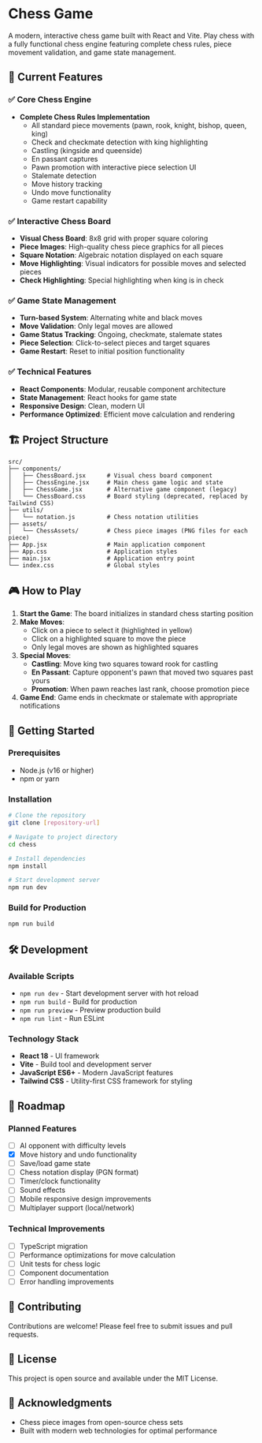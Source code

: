 # Chess Game

A modern, interactive chess game built with React and Vite. Play chess with a fully functional chess engine featuring complete chess rules, piece movement validation, and game state management.

## 🎯 Current Features

### ✅ Core Chess Engine
- **Complete Chess Rules Implementation**
  - All standard piece movements (pawn, rook, knight, bishop, queen, king)
  - Check and checkmate detection with king highlighting
  - Castling (kingside and queenside)
  - En passant captures
  - Pawn promotion with interactive piece selection UI
  - Stalemate detection
  - Move history tracking
  - Undo move functionality
  - Game restart capability

### ✅ Interactive Chess Board
- **Visual Chess Board**: 8x8 grid with proper square coloring
- **Piece Images**: High-quality chess piece graphics for all pieces
- **Square Notation**: Algebraic notation displayed on each square
- **Move Highlighting**: Visual indicators for possible moves and selected pieces
- **Check Highlighting**: Special highlighting when king is in check

### ✅ Game State Management
- **Turn-based System**: Alternating white and black moves
- **Move Validation**: Only legal moves are allowed
- **Game Status Tracking**: Ongoing, checkmate, stalemate states
- **Piece Selection**: Click-to-select pieces and target squares
- **Game Restart**: Reset to initial position functionality

### ✅ Technical Features
- **React Components**: Modular, reusable component architecture
- **State Management**: React hooks for game state
- **Responsive Design**: Clean, modern UI
- **Performance Optimized**: Efficient move calculation and rendering

## 🏗️ Project Structure

```
src/
├── components/
│   ├── ChessBoard.jsx      # Visual chess board component
│   ├── ChessEngine.jsx     # Main chess game logic and state
│   ├── ChessGame.jsx       # Alternative game component (legacy)
│   └── ChessBoard.css      # Board styling (deprecated, replaced by Tailwind CSS)
├── utils/
│   └── notation.js         # Chess notation utilities
├── assets/
│   └── ChessAssets/        # Chess piece images (PNG files for each piece)
├── App.jsx                 # Main application component
├── App.css                 # Application styles
├── main.jsx                # Application entry point
└── index.css               # Global styles
```

## 🎮 How to Play

1. **Start the Game**: The board initializes in standard chess starting position
2. **Make Moves**:
   - Click on a piece to select it (highlighted in yellow)
   - Click on a highlighted square to move the piece
   - Only legal moves are shown as highlighted squares
3. **Special Moves**:
   - **Castling**: Move king two squares toward rook for castling
   - **En Passant**: Capture opponent's pawn that moved two squares past yours
   - **Promotion**: When pawn reaches last rank, choose promotion piece
4. **Game End**: Game ends in checkmate or stalemate with appropriate notifications

## 🚀 Getting Started

### Prerequisites
- Node.js (v16 or higher)
- npm or yarn

### Installation
```bash
# Clone the repository
git clone [repository-url]

# Navigate to project directory
cd chess

# Install dependencies
npm install

# Start development server
npm run dev
```

### Build for Production
```bash
npm run build
```

## 🛠️ Development

### Available Scripts
- `npm run dev` - Start development server with hot reload
- `npm run build` - Build for production
- `npm run preview` - Preview production build
- `npm run lint` - Run ESLint

### Technology Stack
- **React 18** - UI framework
- **Vite** - Build tool and development server
- **JavaScript ES6+** - Modern JavaScript features
- **Tailwind CSS** - Utility-first CSS framework for styling

## 🎯 Roadmap

### Planned Features
- [ ] AI opponent with difficulty levels
- [x] Move history and undo functionality
- [ ] Save/load game state
- [ ] Chess notation display (PGN format)
- [ ] Timer/clock functionality
- [ ] Sound effects
- [ ] Mobile responsive design improvements
- [ ] Multiplayer support (local/network)

### Technical Improvements
- [ ] TypeScript migration
- [ ] Performance optimizations for move calculation
- [ ] Unit tests for chess logic
- [ ] Component documentation
- [ ] Error handling improvements

## 🤝 Contributing

Contributions are welcome! Please feel free to submit issues and pull requests.

## 📄 License

This project is open source and available under the MIT License.

## 🙏 Acknowledgments

- Chess piece images from open-source chess sets
- Built with modern web technologies for optimal performance

